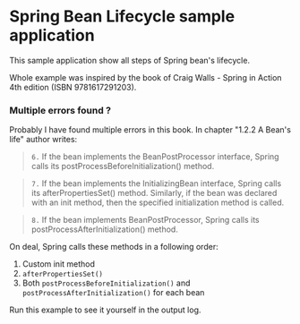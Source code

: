 Spring Bean Lifecycle sample application
=
This sample application show all steps of Spring bean's lifecycle.

Whole example was inspired by the book of Craig Walls - Spring in Action 4th edition (ISBN 9781617291203).

### Multiple errors found ?

Probably I have found multiple errors in this book. In chapter "1.2.2 A Bean's life" author writes:

> `6.` If the bean implements the BeanPostProcessor interface, Spring calls its postProcessBeforeInitialization() method.

> `7.` If the bean implements the InitializingBean interface, Spring calls its afterPropertiesSet() method.
Similarly, if the bean was declared with an init method, then the specified initialization method is called.

> `8.` If the bean implements BeanPostProcessor, Spring calls its postProcessAfterInitialization() method.

On deal, Spring calls these methods in a following order:

1. Custom init method
1. `afterPropertiesSet()`
1. Both `postProcessBeforeInitialization()` and `postProcessAfterInitialization()` for each bean

Run this example to see it yourself in the output log.
